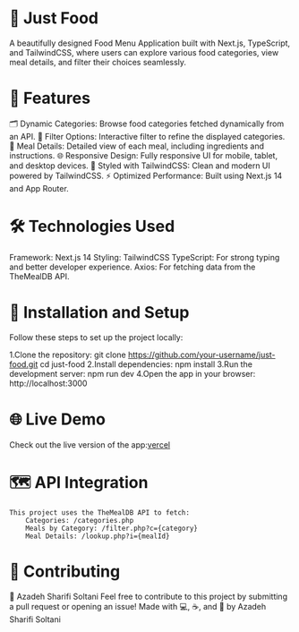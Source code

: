 # 🍔 Just Food
A beautifully designed Food Menu Application built with Next.js, TypeScript, and TailwindCSS, where users can explore various food categories, view meal details, and filter their choices seamlessly.

# 🚀 Features
🗂️ Dynamic Categories: Browse food categories fetched dynamically from an API.
🥗 Filter Options: Interactive filter to refine the displayed categories.
📜 Meal Details: Detailed view of each meal, including ingredients and instructions.
🌐 Responsive Design: Fully responsive UI for mobile, tablet, and desktop devices.
🎨 Styled with TailwindCSS: Clean and modern UI powered by TailwindCSS.
⚡ Optimized Performance: Built using Next.js 14 and App Router.

# 🛠️ Technologies Used
Framework: Next.js 14
Styling: TailwindCSS
TypeScript: For strong typing and better developer experience.
Axios: For fetching data from the TheMealDB API.

# 🔧 Installation and Setup
Follow these steps to set up the project locally:

1.Clone the repository:
    git clone https://github.com/your-username/just-food.git
    cd just-food
2.Install dependencies:
    npm install
3.Run the development server:
    npm run dev
4.Open the app in your browser:
    http://localhost:3000
    

# 🌐 Live Demo
Check out the live version of the app:[vercel]()

# 🗺️ API Integration
    This project uses the TheMealDB API to fetch:
        Categories: /categories.php
        Meals by Category: /filter.php?c={category}
        Meal Details: /lookup.php?i={mealId}

# 🤝 Contributing
🌻 Azadeh Sharifi Soltani
Feel free to contribute to this project by submitting a pull request or opening an issue!
Made with 💻, ☕, and 🌻 by Azadeh Sharifi Soltani

